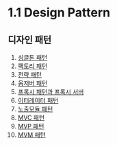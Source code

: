 # 1.1 Design Pattern

## 디자인 패턴

1. [싱글톤 패턴](https://congruous-parcel-450.notion.site/Singleton-Pattern-404cde4fc6d3475a990ff1a99c48fa09?pvs=4) <br/>
2. [팩토리 패턴]() <br/>
3. [전략 패턴]() <br/>
4. [옵저버 패턴](https://congruous-parcel-450.notion.site/Observer-Pattern-03c6ad42d14548f9aa5a116f1180ee5c?pvs=4) <br/>
5. [프록시 패턴과 프록시 서버](https://congruous-parcel-450.notion.site/Proxy-Pattern-Proxy-Server-62bad4bcf4b24e569ced6c3937e7ab4d?pvs=4) <br/>
6. [이터레이터 패턴](https://congruous-parcel-450.notion.site/Iterator-Pattern-b31e43d32be4404b8d08137a3376a1d1?pvs=4) <br/>
7. [노출모듈 패턴]() <br/>
8. [MVC 패턴]() <br/>
9. [MVP 패턴]() <br/>
10. [MVM 패턴]() <br/>


